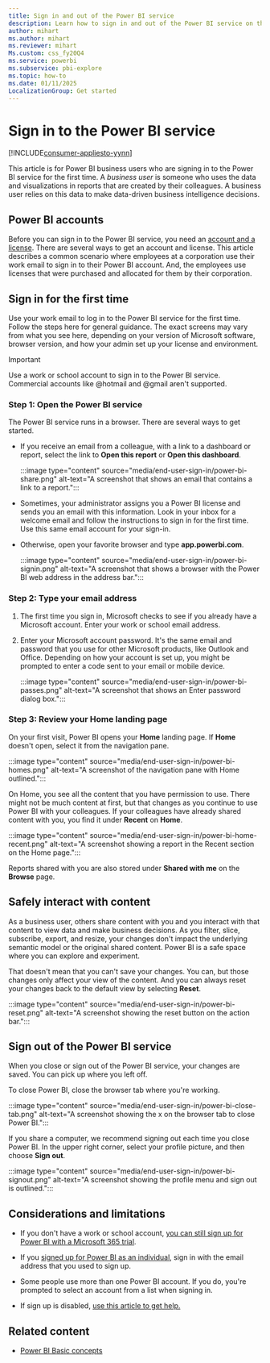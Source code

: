 ```yaml
---
title: Sign in and out of the Power BI service
description: Learn how to sign in and out of the Power BI service on the web and safely interact with your content.
author: mihart
ms.author: mihart
ms.reviewer: mihart
Ms.custom: css_fy20Q4
ms.service: powerbi
ms.subservice: pbi-explore
ms.topic: how-to
ms.date: 01/11/2025
LocalizationGroup: Get started
---
```


# Sign in to the Power BI service

[!INCLUDE[consumer-appliesto-yynn](../includes/consumer-appliesto-yynn.md)]

This article is for Power BI business users who are signing in to the Power BI service for the first time. A *business user* is someone who uses the data and visualizations in reports that are created by their colleagues. A business user relies on this data to make data-driven business intelligence decisions. 

## Power BI accounts

Before you can sign in to the Power BI service, you need an [account and a license](end-user-license.md). There are several ways to get an account and license. This article describes a common scenario where employees at a corporation use their work email to sign in to their Power BI account. And, the employees use licenses that were purchased and allocated for them by their corporation. 

## Sign in for the first time

Use your work email to log in to the Power BI service for the first time. Follow the steps here for general guidance. The exact screens may vary from what you see here, depending on your version of Microsoft software, browser version, and how your admin set up your license and environment.

> [!IMPORTANT]
> Use a work or school account to sign in to the Power BI service. Commercial accounts like @hotmail and @gmail aren't supported. 

### Step 1: Open the Power BI service

The Power BI service runs in a browser. There are several ways to get started. 

- If you receive an email from a colleague, with a link to a dashboard or report, select the link to **Open this report** or **Open this dashboard**.

    :::image type="content" source="media/end-user-sign-in/power-bi-share.png" alt-text="A screenshot that shows an email that contains a link to a report.":::

- Sometimes, your administrator assigns you a Power BI license and sends you an email with this information. Look in your inbox for a welcome email and follow the instructions to sign in for the first time. Use this same email account for your sign-in.

- Otherwise, open your favorite browser and type **app.powerbi.com**.

    :::image type="content" source="media/end-user-sign-in/power-bi-signin.png" alt-text="A screenshot that shows a browser with the Power BI web address in the address bar.":::

### Step 2: Type your email address

1. The first time you sign in, Microsoft checks to see if you already have a Microsoft account. Enter your work or school email address.

1. Enter your Microsoft account password. It's the same email and password that you use for other Microsoft products, like Outlook and Office. Depending on how your account is set up, you might be prompted to enter a code sent to your email or mobile device.

    :::image type="content" source="media/end-user-sign-in/power-bi-passes.png" alt-text="A screenshot that shows an Enter password dialog box.":::

### Step 3: Review your Home landing page

On your first visit, Power BI opens your **Home** landing page. If **Home** doesn't open, select it from the navigation pane.

:::image type="content" source="media/end-user-sign-in/power-bi-homes.png" alt-text="A screenshot of the navigation pane with Home outlined.":::

On Home, you see all the content that you have permission to use. There might not be much content at first, but that changes as you continue to use Power BI with your colleagues. If your colleagues have already shared content with you, you find it under **Recent** on **Home**.

:::image type="content" source="media/end-user-sign-in/power-bi-home-recent.png" alt-text="A screenshot showing a report in the Recent section on the Home page.":::

Reports shared with you are also stored under **Shared with me** on the **Browse** page.

## Safely interact with content

As a business user, others share content with you and you interact with that content to view data and make business decisions. As you filter, slice, subscribe, export, and resize, your changes don't impact the underlying semantic model or the original shared content. Power BI is a safe space where you can explore and experiment.

That doesn't mean that you can't save your changes. You can, but those changes only affect your view of the content. And you can always reset your changes back to the default view by selecting **Reset**.

:::image type="content" source="media/end-user-sign-in/power-bi-reset.png" alt-text="A screenshot showing the reset button on the action bar.":::

## Sign out of the Power BI service

When you close or sign out of the Power BI service, your changes are saved. You can pick up where you left off.

To close Power BI, close the browser tab where you're working.

:::image type="content" source="media/end-user-sign-in/power-bi-close-tab.png" alt-text="A screenshot showing the x on the browser tab to close Power BI.":::

If you share a computer, we recommend signing out each time you close Power BI. In the upper right corner, select your profile picture, and then choose **Sign out**.  

:::image type="content" source="media/end-user-sign-in/power-bi-signout.png" alt-text="A screenshot showing the profile menu and sign out is outlined.":::

## Considerations and limitations

- If you don't have a work or school account, [you can still sign up for Power BI with a Microsoft 365 trial](../enterprise/service-admin-signing-up-for-power-bi-with-a-new-office-365-trial.md).

- If you [signed up for Power BI as an individual](../fundamentals/service-self-service-signup-for-power-bi.md), sign in with the email address that you used to sign up.

- Some people use more than one Power BI account. If you do, you're prompted to select an account from a list when signing in.

- If sign up is disabled, [use this article to get help.](../fundamentals/service-self-service-sign-up-help.md)


## Related content

- [Power BI Basic concepts](end-user-basic-concepts.md)